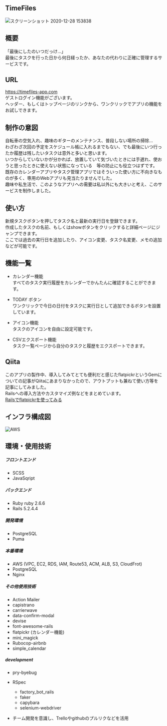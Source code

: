## TimeFiles
![スクリーンショット 2020-12-28 153838](https://user-images.githubusercontent.com/62919960/103194397-dc611e00-4922-11eb-91e8-07dc8178f778.png)
## 概要
「最後にしたのいつだっけ...」<br>
最後にタスクを行った日から何日経ったか、あなたの代わりに正確に管理するサービスです。<br>

## URL
https://timefiles-app.com<br>
ゲストログイン機能がございます。<br>
ヘッダー、もしくはトップページのリンクから、ワンクリックでアプリの機能をお試しできます。<br>

## 制作の意図
自転車の空気入れ、趣味のギターのメンテナンス、普段しない場所の掃除...<br>
わざわざ次回の予定をスケジュール帳に入れるまでもない、でも最後にいつ行ったか履歴は残したいタスクは意外と多いと思います。<br>
いつからしていないかが分かれば、放置していて気づいたときには手遅れ、使おうと思ったときに使えない状態になっている　等の防止にも役立つはずです。<br>
既存のカレンダーアプリやタスク管理アプリではそういった使い方に不向きなものが多く、専用のWebアプリも見当たりませんでした。<br>
趣味や私生活で、このようなアプリへの需要は私以外にも大きいと考え、このサービスを制作しました。<br>

## 使い方
新規タスクボタンを押してタスク名と最新の実行日を登録できます。<br>
作成したタスクの名前、もしくはshowボタンをクリックすると詳細ページにジャンプできます。<br>
ここでは過去の実行日を追加したり、アイコン変更、タスク名変更、メモの追加などが可能です。


## 機能一覧
- カレンダー機能<br>
  すべてのタスク実行履歴をカレンダーでかんたんに確認することができます。

- TODAY ボタン<br>
  ワンクリックで今日の日付をタスクに実行日として追加できるボタンを設置しています。

- アイコン機能<br>
  タスクのアイコンを自由に設定可能です。

- CSVエクスポート機能<br>
  タスク一覧ページから自分のタスクと履歴をエクスポートできます。

## Qiita
このアプリの製作中、導入してみてとても便利だと感じたflatpickrというGemについての記事がQiitaにあまりなかったので、アウトプットも兼ねて使い方等を記事にしてみました。<br>
Railsへの導入方法やカスタマイズ例などをまとめています。<br>
[Railsでflatpickrを使ってみる](https://qiita.com/morimorita/items/abf7f4278303f539e58b)

## インフラ構成図
![AWS](https://user-images.githubusercontent.com/62919960/103165810-8ecfad00-485f-11eb-9ceb-5fa622e2b570.png)

## 環境・使用技術
##### フロントエンド
- SCSS
- JavaSqript

##### バックエンド 
- Ruby ruby 2.6.6
- Rails 5.2.4.4

##### 開発環境
- PostgreSQL
- Puma

##### 本番環境
- AWS (VPC, EC2, RDS, IAM, Route53, ACM, ALB, S3, CloudFrot)
- PostgreSQL
- Nginx


##### その他使用技術
- Action Mailer
- capistrano
- carrierwave
- data-confirm-modal
- devise
- font-awesome-rails
- flatpickr (カレンダー機能)
- mini_magick
- Rubocop-airbnb
- simple_calendar

##### development
- pry-byebug
- RSpec
  - factory_bot_rails
  - faker
  - capybara
  - selenium-webdriver

- チーム開発を意識し、Trelloやgithubのプルリクなどを活用
